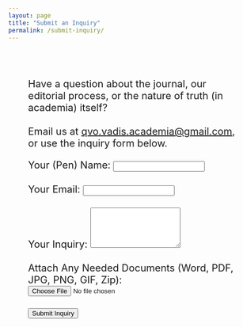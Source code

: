 ```yaml
---
layout: page
title: "Submit an Inquiry"
permalink: /submit-inquiry/
---
```

<div style="padding: 40px;">
<div style="font-size: 20px;">
  <p>Have a question about the journal, our editorial process, or the nature of truth (in academia) itself?   <br><br> Email us at <a href="mailto:qvo.vadis.academia@gmail.com?subject=[INQUIRY]">qvo.vadis.academia@gmail.com</a>, or use the inquiry form below.</p>

<div class="submit-section; style=font-size: 20px;">
  <form action="https://formspree.io/f/mvgqrygk" method="POST" enctype="multipart/form-data">
    <!-- Hidden field to automatically set the subject to "Inquiry Submission" -->
    <input type="hidden" name="_subject" value="[INQUIRY]">
    <!-- Your (Pen)Name Field -->
    <label for="penname">Your (Pen) Name:</label>
    <input type="text" id="penname" name="penname">
    <br><br>
    <!-- Your Email Field -->
    <label for="email">Your Email:</label>
    <input type="email" id="email" name="email">
    <br><br>
    <!-- Private Message to the Editor Field -->
    <label for="message">Your Inquiry:</label>
    <textarea id="message" name="message" rows="5"></textarea>
    <br><br>
    <!-- Attachment Upload Field -->
    <label for="attachment">Attach Any Needed Documents (Word, PDF, JPG, PNG, GIF, Zip):</label>
    <input type="file" id="attachment" name="attachment" accept=".doc,.docx,.pdf,.jpg,.jpeg,.png,.gif,.zip">
    <br><br>
    <!-- Submit Button -->
    <button type="submit">Submit Inquiry</button>
  </form>
</div>

<!-- Success Message -->
<div id="success-message" style="display: none;">
    <p>Your submission has been received. Thank you for submitting your inquiry!</p>
</div>

</div>

</div>